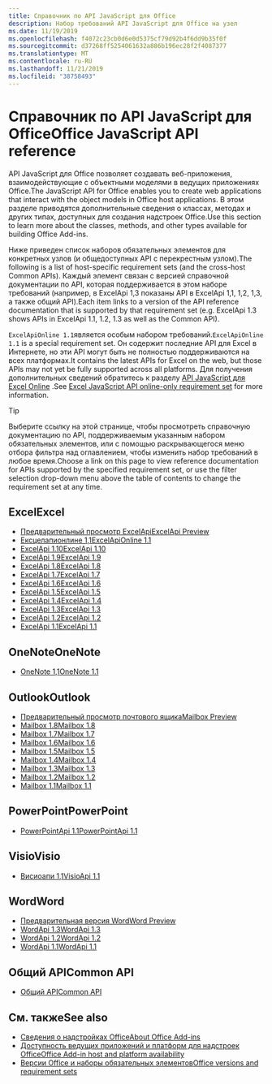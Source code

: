 ```yaml
---
title: Справочник по API JavaScript для Office
description: Набор требований API JavaScript для Office на узел
ms.date: 11/19/2019
ms.openlocfilehash: f4072c23cb0d6e0d5375cf79d92b4f6dd9b35f0f
ms.sourcegitcommit: d37268ff5254061632a886b196ec28f2f4087377
ms.translationtype: MT
ms.contentlocale: ru-RU
ms.lasthandoff: 11/21/2019
ms.locfileid: "38758493"
---
```

# <a name="office-javascript-api-reference"></a><span data-ttu-id="0f205-103">Справочник по API JavaScript для Office</span><span class="sxs-lookup"><span data-stu-id="0f205-103">Office JavaScript API reference</span></span>

<span data-ttu-id="0f205-104">API JavaScript для Office позволяет создавать веб-приложения, взаимодействующие с объектными моделями в ведущих приложениях Office.</span><span class="sxs-lookup"><span data-stu-id="0f205-104">The JavaScript API for Office enables you to create web applications that interact with the object models in Office host applications.</span></span> <span data-ttu-id="0f205-105">В этом разделе приводятся дополнительные сведения о классах, методах и других типах, доступных для создания надстроек Office.</span><span class="sxs-lookup"><span data-stu-id="0f205-105">Use this section to learn more about the classes, methods, and other types available for building Office Add-ins.</span></span>

<span data-ttu-id="0f205-106">Ниже приведен список наборов обязательных элементов для конкретных узлов (и общедоступных API с перекрестным узлом).</span><span class="sxs-lookup"><span data-stu-id="0f205-106">The following is a list of host-specific requirement sets (and the cross-host Common APIs).</span></span> <span data-ttu-id="0f205-107">Каждый элемент связан с версией справочной документации по API, которая поддерживается в этом наборе требований (например, в ExcelApi 1,3 показаны API в ExcelApi 1,1, 1,2, 1,3, а также общий API).</span><span class="sxs-lookup"><span data-stu-id="0f205-107">Each item links to a version of the API reference documentation that is supported by that requirement set (e.g. ExcelApi 1.3 shows APIs in ExcelApi 1.1, 1.2, 1.3 as well as the Common API).</span></span>

<span data-ttu-id="0f205-108">`ExcelApiOnline 1.1`является особым набором требований.</span><span class="sxs-lookup"><span data-stu-id="0f205-108">`ExcelApiOnline 1.1` is a special requirement set.</span></span> <span data-ttu-id="0f205-109">Он содержит последние API для Excel в Интернете, но эти API могут быть не полностью поддерживаются на всех платформах.</span><span class="sxs-lookup"><span data-stu-id="0f205-109">It contains the latest APIs for Excel on the web, but those APIs may not yet be fully supported across all platforms.</span></span> <span data-ttu-id="0f205-110">Для получения дополнительных сведений обратитесь к разделу [API JavaScript для Excel Online](/office/dev/add-ins/reference/requirement-sets/excel-api-online-requirement-set) .</span><span class="sxs-lookup"><span data-stu-id="0f205-110">See [Excel JavaScript API online-only requirement set](/office/dev/add-ins/reference/requirement-sets/excel-api-online-requirement-set) for more information.</span></span>

> [!TIP]
> <span data-ttu-id="0f205-111">Выберите ссылку на этой странице, чтобы просмотреть справочную документацию по API, поддерживаемым указанным набором обязательных элементов, или с помощью раскрывающегося меню отбора фильтра над оглавлением, чтобы изменить набор требований в любое время.</span><span class="sxs-lookup"><span data-stu-id="0f205-111">Choose a link on this page to view reference documentation for APIs supported by the specified requirement set, or use the filter selection drop-down menu above the table of contents to change the requirement set at any time.</span></span>

## <a name="excel"></a><span data-ttu-id="0f205-112">Excel</span><span class="sxs-lookup"><span data-stu-id="0f205-112">Excel</span></span>

- [<span data-ttu-id="0f205-113">Предварительный просмотр ExcelApi</span><span class="sxs-lookup"><span data-stu-id="0f205-113">ExcelApi Preview</span></span>](/javascript/api/excel?view=excel-js-preview)
- [<span data-ttu-id="0f205-114">Ексцелапионлине 1,1</span><span class="sxs-lookup"><span data-stu-id="0f205-114">ExcelApiOnline 1.1</span></span>](/javascript/api/excel?view=excel-js-online)
- [<span data-ttu-id="0f205-115">ExcelApi 1.10</span><span class="sxs-lookup"><span data-stu-id="0f205-115">ExcelApi 1.10</span></span>](/javascript/api/excel?view=excel-js-1.10)
- [<span data-ttu-id="0f205-116">ExcelApi 1.9</span><span class="sxs-lookup"><span data-stu-id="0f205-116">ExcelApi 1.9</span></span>](/javascript/api/excel?view=excel-js-1.9)
- [<span data-ttu-id="0f205-117">ExcelApi 1.8</span><span class="sxs-lookup"><span data-stu-id="0f205-117">ExcelApi 1.8</span></span>](/javascript/api/excel?view=excel-js-1.8)
- [<span data-ttu-id="0f205-118">ExcelApi 1.7</span><span class="sxs-lookup"><span data-stu-id="0f205-118">ExcelApi 1.7</span></span>](/javascript/api/excel?view=excel-js-1.7)
- [<span data-ttu-id="0f205-119">ExcelApi 1.6</span><span class="sxs-lookup"><span data-stu-id="0f205-119">ExcelApi 1.6</span></span>](/javascript/api/excel?view=excel-js-1.6)
- [<span data-ttu-id="0f205-120">ExcelApi 1.5</span><span class="sxs-lookup"><span data-stu-id="0f205-120">ExcelApi 1.5</span></span>](/javascript/api/excel?view=excel-js-1.5)
- [<span data-ttu-id="0f205-121">ExcelApi 1.4</span><span class="sxs-lookup"><span data-stu-id="0f205-121">ExcelApi 1.4</span></span>](/javascript/api/excel?view=excel-js-1.4)
- [<span data-ttu-id="0f205-122">ExcelApi 1.3</span><span class="sxs-lookup"><span data-stu-id="0f205-122">ExcelApi 1.3</span></span>](/javascript/api/excel?view=excel-js-1.3)
- [<span data-ttu-id="0f205-123">ExcelApi 1.2</span><span class="sxs-lookup"><span data-stu-id="0f205-123">ExcelApi 1.2</span></span>](/javascript/api/excel?view=excel-js-1.2)
- [<span data-ttu-id="0f205-124">ExcelApi 1.1</span><span class="sxs-lookup"><span data-stu-id="0f205-124">ExcelApi 1.1</span></span>](/javascript/api/excel?view=excel-js-1.1)

## <a name="onenote"></a><span data-ttu-id="0f205-125">OneNote</span><span class="sxs-lookup"><span data-stu-id="0f205-125">OneNote</span></span>

- [<span data-ttu-id="0f205-126">OneNote 1,1</span><span class="sxs-lookup"><span data-stu-id="0f205-126">OneNote 1.1</span></span>](/javascript/api/onenote?view=onenote-js-1.1)

## <a name="outlook"></a><span data-ttu-id="0f205-127">Outlook</span><span class="sxs-lookup"><span data-stu-id="0f205-127">Outlook</span></span>

- [<span data-ttu-id="0f205-128">Предварительный просмотр почтового ящика</span><span class="sxs-lookup"><span data-stu-id="0f205-128">Mailbox Preview</span></span>](/javascript/api/outlook?view=outlook-js-preview)
- [<span data-ttu-id="0f205-129">Mailbox 1.8</span><span class="sxs-lookup"><span data-stu-id="0f205-129">Mailbox 1.8</span></span>](/javascript/api/outlook?view=outlook-js-1.8)
- [<span data-ttu-id="0f205-130">Mailbox 1.7</span><span class="sxs-lookup"><span data-stu-id="0f205-130">Mailbox 1.7</span></span>](/javascript/api/outlook?view=outlook-js-1.7)
- [<span data-ttu-id="0f205-131">Mailbox 1.6</span><span class="sxs-lookup"><span data-stu-id="0f205-131">Mailbox 1.6</span></span>](/javascript/api/outlook?view=outlook-js-1.6)
- [<span data-ttu-id="0f205-132">Mailbox 1.5</span><span class="sxs-lookup"><span data-stu-id="0f205-132">Mailbox 1.5</span></span>](/javascript/api/outlook?view=outlook-js-1.5)
- [<span data-ttu-id="0f205-133">Mailbox 1.4</span><span class="sxs-lookup"><span data-stu-id="0f205-133">Mailbox 1.4</span></span>](/javascript/api/outlook?view=outlook-js-1.4)
- [<span data-ttu-id="0f205-134">Mailbox 1.3</span><span class="sxs-lookup"><span data-stu-id="0f205-134">Mailbox 1.3</span></span>](/javascript/api/outlook?view=outlook-js-1.3)
- [<span data-ttu-id="0f205-135">Mailbox 1.2</span><span class="sxs-lookup"><span data-stu-id="0f205-135">Mailbox 1.2</span></span>](/javascript/api/outlook?view=outlook-js-1.2)
- [<span data-ttu-id="0f205-136">Mailbox 1.1</span><span class="sxs-lookup"><span data-stu-id="0f205-136">Mailbox 1.1</span></span>](/javascript/api/outlook?view=outlook-js-1.1)

## <a name="powerpoint"></a><span data-ttu-id="0f205-137">PowerPoint</span><span class="sxs-lookup"><span data-stu-id="0f205-137">PowerPoint</span></span>

- [<span data-ttu-id="0f205-138">PowerPointApi 1.1</span><span class="sxs-lookup"><span data-stu-id="0f205-138">PowerPointApi 1.1</span></span>](/javascript/api/powerpoint?view=powerpoint-js-1.1)

## <a name="visio"></a><span data-ttu-id="0f205-139">Visio</span><span class="sxs-lookup"><span data-stu-id="0f205-139">Visio</span></span>

- [<span data-ttu-id="0f205-140">Висиоапи 1,1</span><span class="sxs-lookup"><span data-stu-id="0f205-140">VisioApi 1.1</span></span>](/javascript/api/visio?view=visio-js-1.1)

## <a name="word"></a><span data-ttu-id="0f205-141">Word</span><span class="sxs-lookup"><span data-stu-id="0f205-141">Word</span></span>

- [<span data-ttu-id="0f205-142">Предварительная версия Word</span><span class="sxs-lookup"><span data-stu-id="0f205-142">Word Preview</span></span>](/javascript/api/word?view=word-js-preview)
- [<span data-ttu-id="0f205-143">WordApi 1.3</span><span class="sxs-lookup"><span data-stu-id="0f205-143">WordApi 1.3</span></span>](/javascript/api/word?view=word-js-1.3)
- [<span data-ttu-id="0f205-144">WordApi 1.2</span><span class="sxs-lookup"><span data-stu-id="0f205-144">WordApi 1.2</span></span>](/javascript/api/word?view=word-js-1.2)
- [<span data-ttu-id="0f205-145">WordApi 1.1</span><span class="sxs-lookup"><span data-stu-id="0f205-145">WordApi 1.1</span></span>](/javascript/api/word?view=word-js-1.1)

## <a name="common-api"></a><span data-ttu-id="0f205-146">Общий API</span><span class="sxs-lookup"><span data-stu-id="0f205-146">Common API</span></span>

- [<span data-ttu-id="0f205-147">Общий API</span><span class="sxs-lookup"><span data-stu-id="0f205-147">Common API</span></span>](/javascript/api/office?view=common-js)

## <a name="see-also"></a><span data-ttu-id="0f205-148">См. также</span><span class="sxs-lookup"><span data-stu-id="0f205-148">See also</span></span>

- [<span data-ttu-id="0f205-149">Сведения о надстройках Office</span><span class="sxs-lookup"><span data-stu-id="0f205-149">About Office Add-ins</span></span>](/office/dev/add-ins/overview)
- [<span data-ttu-id="0f205-150">Доступность ведущих приложений и платформ для надстроек Office</span><span class="sxs-lookup"><span data-stu-id="0f205-150">Office Add-in host and platform availability</span></span>](/office/dev/add-ins/overview/office-add-in-availability)
- [<span data-ttu-id="0f205-151">Версии Office и наборы обязательных элементов</span><span class="sxs-lookup"><span data-stu-id="0f205-151">Office versions and requirement sets</span></span>](/office/dev/add-ins/develop/office-versions-and-requirement-sets)
